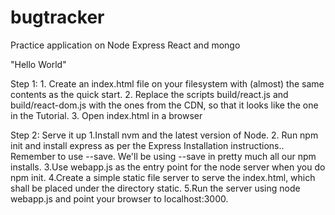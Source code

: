 # bugtracker
Practice application on Node Express React and mongo


"Hello World"

Step 1: 
	1. Create an index.html file on your filesystem with (almost) the same contents as the quick start.
	2. Replace the scripts build/react.js and build/react-dom.js with the ones from the CDN, so that it looks like the one in the Tutorial.
	3. Open index.html in a browser
	
Step 2: Serve it up
	1.Install nvm and the latest version of Node. 
	2. Run npm init and install express as per the Express Installation instructions.. Remember to use --save. We'll be using --save in pretty much all our npm installs.
	3.Use webapp.js as the entry point for the node server when you do npm init.
	4.Create a simple static file server to serve the index.html, which shall be placed under the directory static.
	5.Run the server using node webapp.js and point your browser to localhost:3000.